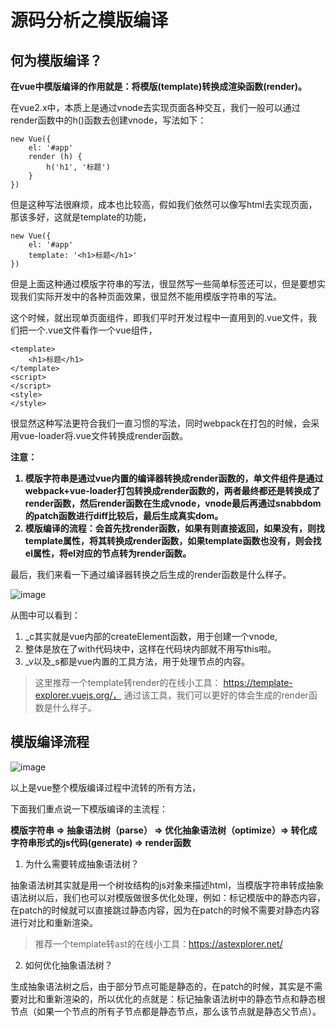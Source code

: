 # 源码分析之模版编译

## 何为模版编译？

**在vue中模版编译的作用就是：将模版(template)转换成渲染函数(render)。**

在vue2.x中，本质上是通过vnode去实现页面各种交互，我们一般可以通过render函数中的h()函数去创建vnode，写法如下：

```
new Vue({
    el: '#app'
    render (h) {
        h('h1', '标题')
    }
})
```
但是这种写法很麻烦，成本也比较高，假如我们依然可以像写html去实现页面，那该多好，这就是template的功能，

```
new Vue({
    el: '#app'
    template: '<h1>标题</h1>'
})
```
但是上面这种通过模版字符串的写法，很显然写一些简单标签还可以，但是要想实现我们实际开发中的各种页面效果，很显然不能用模版字符串的写法。

这个时候，就出现单页面组件，即我们平时开发过程中一直用到的.vue文件，我们把一个.vue文件看作一个vue组件，

```
<template>
    <h1>标题</h1>
</template>
<script>
</script>
<style>
</style>
```
很显然这种写法更符合我们一直习惯的写法，同时webpack在打包的时候，会采用vue-loader将.vue文件转换成render函数。

<b>

注意：
1. 模版字符串是通过vue内置的编译器转换成render函数的，单文件组件是通过webpack+vue-loader打包转换成render函数的，两者最终都还是转换成了render函数，然后render函数在生成vnode，vnode最后再通过snabbdom的patch函数进行diff比较后，最后生成真实dom。
2. 模版编译的流程：会首先找render函数，如果有则直接返回，如果没有，则找template属性，将其转换成render函数，如果template函数也没有，则会找el属性，将el对应的节点转为render函数。

</b>


最后，我们来看一下通过编译器转换之后生成的render函数是什么样子。

![image](http://note.youdao.com/yws/res/13483/A9E8E5AFDB164449803E906B4A191DF5)

从图中可以看到：
1. _c其实就是vue内部的createElement函数，用于创建一个vnode,
2. 整体是放在了with代码块中，这样在代码块内部就不用写this啦。
3. _v以及_s都是vue内置的工具方法，用于处理节点的内容。

> 这里推荐一个template转render的在线小工具： https://template-explorer.vuejs.org/，
通过该工具，我们可以更好的体会生成的render函数是什么样子。


## 模版编译流程

![image](http://note.youdao.com/yws/res/13524/197B0C8C43FE445F9D8AB7747D9061F8)

以上是vue整个模版编译过程中流转的所有方法，

下面我们重点说一下模版编译的主流程：

<b>
模版字符串 => 抽象语法树（parse） => 优化抽象语法树（optimize）=> 转化成字符串形式的js代码(generate)  => render函数
</b>

<br>

1. 为什么需要转成抽象语法树？

抽象语法树其实就是用一个树妆结构的js对象来描述html，当模版字符串转成抽象语法树以后，我们也可以对模版做很多优化处理，例如：标记模版中的静态内容，在patch的时候就可以直接跳过静态内容，因为在patch的时候不需要对静态内容进行对比和重新渲染。

> 推荐一个template转ast的在线小工具：https://astexplorer.net/

2. 如何优化抽象语法树？

生成抽象语法树之后，由于部分节点可能是静态的，在patch的时候，其实是不需要对比和重新渲染的，所以优化的点就是：标记抽象语法树中的静态节点和静态根节点（如果一个节点的所有子节点都是静态节点，那么该节点就是静态父节点）。

